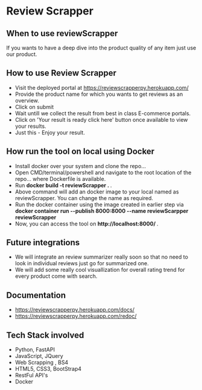 # Review Scrapper

## When to use reviewScrapper
  If you wants to have a deep dive into the product quality of any item just use our product.

## How to use Review Scrapper
 - Visit the deployed portal at https://reviewscrapperpy.herokuapp.com/
 - Provide the product name for which you wants to get reviews as an overview.
 - Click on submit
 - Wait untill we collect the result from best in class E-commerce portals.
 - Click on 'Your result is ready click here' button once available to view your results.
 - Just this - Enjoy your result.

## How run the tool on local using Docker
 - Install docker over your system and clone the repo...
 - Open CMD/terminal/powershell and navigate to the root location of the repo... where Dockerfile is available.
 - Run <b>docker build -t reviewScrapper . </b>.
 - Above command will add an docker image to your local named as reviewScrapper. You can change the name as required.
 - Run the docker container using the image created in earlier step via 
   <b> docker container run --publish 8000:8000 --name reviewScarpper reviewScrapper </b>
 - Now, you can access the tool on <b> http://localhost:8000/ </b>.


## Future integrations
 - We will integrate an review summarizer really soon so that no need to look in individual reviews just go for summarized one.
 - We will add some really cool visuallization for overall rating trend for every product come with search.

## Documentation
 - https://reviewscrapperpy.herokuapp.com/docs/
 - https://reviewscrapperpy.herokuapp.com/redoc/

## Tech Stack involved
 - Python, FastAPI
 - JavaScript, JQuery
 - Web Scrapping , BS4
 - HTML5, CSS3, BootStrap4
 - RestFul API's
 - Docker
